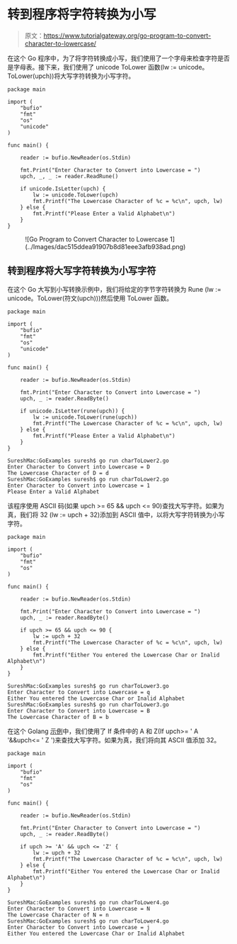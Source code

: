# 转到程序将字符转换为小写

> 原文：<https://www.tutorialgateway.org/go-program-to-convert-character-to-lowercase/>

在这个 Go 程序中，为了将字符转换成小写，我们使用了一个字母来检查字符是否是字母表。接下来，我们使用了 unicode ToLower 函数(lw := unicode。ToLower(upch))将大写字符转换为小写字符。

```
package main

import (
    "bufio"
    "fmt"
    "os"
    "unicode"
)

func main() {

    reader := bufio.NewReader(os.Stdin)

    fmt.Print("Enter Character to Convert into Lowercase = ")
    upch, _, _ := reader.ReadRune()

    if unicode.IsLetter(upch) {
        lw := unicode.ToLower(upch)
        fmt.Printf("The Lowercase Character of %c = %c\n", upch, lw)
    } else {
        fmt.Printf("Please Enter a Valid Alphabet\n")
    }
}
```

<figure class="wp-block-image size-large">![Go Program to Convert Character to Lowercase 1](../Images/dac515ddea91907b8d81eee3afb938ad.png)</figure>

## 转到程序将大写字符转换为小写字符

在这个 Go 大写到小写转换示例中，我们将给定的字节字符转换为 Rune (lw := unicode。ToLower(符文(upch)))然后使用 ToLower 函数。

```
package main

import (
    "bufio"
    "fmt"
    "os"
    "unicode"
)

func main() {

    reader := bufio.NewReader(os.Stdin)

    fmt.Print("Enter Character to Convert into Lowercase = ")
    upch, _ := reader.ReadByte()

    if unicode.IsLetter(rune(upch)) {
        lw := unicode.ToLower(rune(upch))
        fmt.Printf("The Lowercase Character of %c = %c\n", upch, lw)
    } else {
        fmt.Printf("Please Enter a Valid Alphabet\n")
    }
}
```

```
SureshMac:GoExamples suresh$ go run charToLower2.go
Enter Character to Convert into Lowercase = D
The Lowercase Character of D = d
SureshMac:GoExamples suresh$ go run charToLower2.go
Enter Character to Convert into Lowercase = 1
Please Enter a Valid Alphabet
```

该程序使用 ASCII 码(如果 upch >= 65 && upch <= 90)查找大写字符。如果为真，我们将 32 (lw := upch + 32)添加到 ASCII 值中，以将大写字符转换为小写字符。

```
package main

import (
    "bufio"
    "fmt"
    "os"
)

func main() {

    reader := bufio.NewReader(os.Stdin)

    fmt.Print("Enter Character to Convert into Lowercase = ")
    upch, _ := reader.ReadByte()

    if upch >= 65 && upch <= 90 {
        lw := upch + 32
        fmt.Printf("The Lowercase Character of %c = %c\n", upch, lw)
    } else {
        fmt.Printf("Either You entered the Lowercase Char or Inalid Alphabet\n")
    }
}
```

```
SureshMac:GoExamples suresh$ go run charToLower3.go
Enter Character to Convert into Lowercase = q
Either You entered the Lowercase Char or Inalid Alphabet
SureshMac:GoExamples suresh$ go run charToLower3.go
Enter Character to Convert into Lowercase = B
The Lowercase Character of B = b
```

在这个 Golang [示例](https://www.tutorialgateway.org/go-programs/)中，我们使用了 If 条件中的 A 和 Z(If upch>= ' A '&&upch<= ' Z ')来查找大写字符。如果为真，我们将向其 ASCII 值添加 32。

```
package main

import (
    "bufio"
    "fmt"
    "os"
)

func main() {

    reader := bufio.NewReader(os.Stdin)

    fmt.Print("Enter Character to Convert into Lowercase = ")
    upch, _ := reader.ReadByte()

    if upch >= 'A' && upch <= 'Z' {
        lw := upch + 32
        fmt.Printf("The Lowercase Character of %c = %c\n", upch, lw)
    } else {
        fmt.Printf("Either You entered the Lowercase Char or Inalid Alphabet\n")
    }
}
```

```
SureshMac:GoExamples suresh$ go run charToLower4.go
Enter Character to Convert into Lowercase = N
The Lowercase Character of N = n
SureshMac:GoExamples suresh$ go run charToLower4.go
Enter Character to Convert into Lowercase = j
Either You entered the Lowercase Char or Inalid Alphabet
```